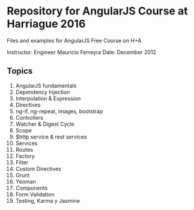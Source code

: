 # Repository for AngularJS Course at Harriague 2016

Files and examples for AngularJS Free Course on H+A

Instructor: Engineer Mauricio Ferreyra
Date: December 2012


Topics
-------
1. AngularJS fundamentals
2. Dependency Injection
3. Interpolation & Expression
4. Directives
5. ng-if, ng-repeat, images, bootstrap
6. Controllers
7. Watcher & Digest Cycle
8. Scope
9. $http service & rest services
10. Services 
11. Routes
12. Factory
13. Filter
14. Custom Directives
15. Grunt
16. Yeoman
17. Components
18. Form Validation
19. Testing, Karma y Jasmine

 




